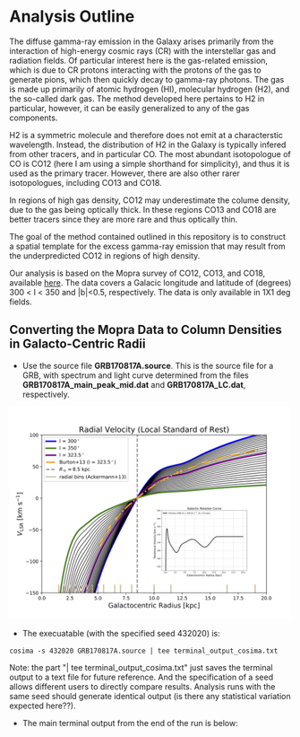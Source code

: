 # Analysis Outline <br />
The diffuse gamma-ray emission in the Galaxy arises primarily from the interaction of high-energy cosmic rays (CR) with the interstellar gas and radiation fields.
Of particular interest here is the gas-related emission, which is due to CR protons interacting with the protons
of the gas to generate pions, which then quickly decay to gamma-ray photons. The gas is made up primarily of atomic hydrogen (HI), molecular hydrogen (H2), 
and the so-called dark gas. The method developed here pertains to H2 in particular, however, it can be easily generalized to any of the gas components.

H2 is a symmetric molecule and therefore does not emit at a characterstic wavelength. Instead, the distribution of H2 in the Galaxy 
is typically infered from other tracers, and in particular CO. The most abundant isotopologue of CO is CO12 (here I am using a simple shorthand for simplicity), 
and thus it is used as the primary tracer. However, there are also other rarer isotopologues, including CO13 and CO18.   

In regions of high gas density, CO12 may underestimate the colume density, due to the gas being optically thick. In these regions CO13 and CO18 are better tracers
since they are more rare and thus optically thin. 

The goal of the method contained outlined in this repository is to construct a spatial template for the excess gamma-ray emission that may result from the 
underpredicted CO12 in regions of high density. 

Our analysis is based on the Mopra survey of CO12, CO13, and CO18, available [here](https://dataverse.harvard.edu/dataset.xhtml?persistentId=doi:10.7910/DVN/LH3BDN). 
The data covers a Galacic longitude and latitude of (degrees) 300 < l < 350 and |b|<0.5, respectively. The data is only available in 1X1 deg fields. 
<br />


## Converting the Mopra Data to Column Densities in Galacto-Centric Radii <br />

  - Use the source file **GRB170817A.source**. This is the source file for a GRB, with spectrum and light curve 
  determined from the files **GRB170817A_main_peak_mid.dat** and **GRB170817A_LC.dat**, respectively.
  
  
  ![Alt text](rotational_information.png)
  
  - The execuatable (with the specified seed 432020) is:  <br />
  ```
  cosima -s 432020 GRB170817A.source | tee terminal_output_cosima.txt
  ```
  Note: the part "| tee terminal_output_cosima.txt" just saves the terminal output to a text file for future reference. And the 
  specification of a seed allows different users to directly compare results. Analysis runs with the same seed should generate identical
  output (is there any statistical variation expected here??).
  
  - The main terminal output from the end of the run is below: <br />
